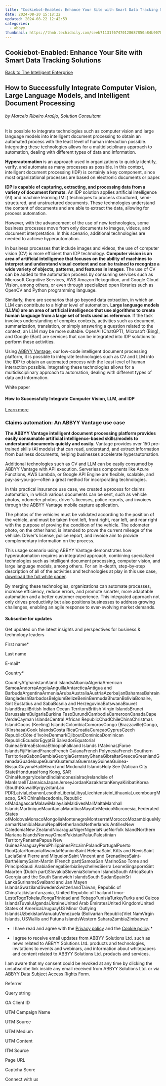 ```yaml
---
title: "Cookiebot-Enabled: Enhance Your Site with Smart Data Tracking Solutions"
date: 2024-08-20 15:18:22
updated: 2024-08-22 12:42:53
categories:
  - abbyy
thumbnail: https://thmb.techidaily.com/ceeb71131f67470128687850a84b0078790624844b7b52caccd45c8365ecdd85.jpg
---
```


## Cookiebot-Enabled: Enhance Your Site with Smart Data Tracking Solutions

[Back to The Intelligent Enterprise](https://tools.techidaily.com/abbyy/products/)

## How to Successfully Integrate Computer Vision, Large Language Models, and Intelligent Document Processing

###### by Marcelo Ribeiro Araújo, Solution Consultant

It is possible to integrate technologies such as computer vision and large language models into intelligent document processing to obtain an automated process with the least level of human interaction possible. Integrating these technologies allows for a multidisciplinary approach to automation, dealing with different types of data and information.

**Hyperautomation** is an approach used in organizations to quickly identify, verify, and automate as many processes as possible. In this context, intelligent document processing (IDP) is certainly a key component, since most organizational processes are based on electronic documents or paper.

**IDP is capable of capturing, extracting, and processing data from a variety of document formats**. An IDP solution applies artificial intelligence (AI) and machine learning (ML) techniques to process structured, semi-structured, and unstructured documents. These technologies understand the content of documents and are able to extract the data, allowing for process automation.

However, with the advancement of the use of new technologies, some business processes move from only documents to images, videos, and document interpretation. In this scenario, additional technologies are needed to achieve hyperautomation.

In business processes that include images and videos, the use of computer vision (CV) is more efficient than IDP technology. **Computer vision is an area of artificial intelligence that focuses on the ability of machines to interpret and understand visual content and can be trained to recognize a wide variety of objects, patterns, and features in images**. The use of CV can be added to the automation process by consuming services such as Microsoft Cognitive Services, AWS Amazon Rekognition, and Google Cloud Vision, among others, or even through specialized open libraries such as OpenCV and Python programming language.

Similarly, there are scenarios that go beyond data extraction, in which an LLM can contribute to a higher level of automation. **Large language models (LLMs) are an area of artificial intelligence that use algorithms to create human language from a large set of texts used as reference**. If the task involves understanding of complex contexts, activities such as document summarization, translation, or simply answering a question related to the context, an LLM may be more suitable. OpenAI (ChatGPT), Microsoft (Bing), and Google (Bart) are services that can be integrated into IDP solutions to perform these activities.

Using [ABBYY Vantage](https://tools.techidaily.com/abbyy/products/), our low-code intelligent document processing platform, it is possible to integrate technologies such as CV and LLM into the IDP to obtain an automated process with the least level of human interaction possible. Integrating these technologies allows for a multidisciplinary approach to automation, dealing with different types of data and information.

White paper

#### How to Successfully Integrate Computer Vision, LLM, and IDP

[Learn more](https://tools.techidaily.com/abbyy/products/)

### Claims automation: An ABBYY Vantage use case

**The ABBYY Vantage intelligent document processing platform provides easily consumable artificial intelligence-based skills/models to understand documents quickly and easily.** Vantage provides over 150 pre-trained skills (AI models) that can read, understand, and extract information from business documents, helping businesses accelerate hyperautomation.

Additional technologies such as CV and LLM can be easily consumed by ABBYY Vantage with API execution. Serverless components like Azure Functions, AWS Lambda, or Google API Engine are flexible, scalable, and pay-as-you-go—often a great method for incorporating technologies.

In this practical insurance use case, we created a process for claims automation, in which various documents can be sent, such as vehicle photos, odometer photos, driver's licenses, police reports, and invoices through the ABBYY Vantage mobile capture application.

The photos of the vehicles must be validated according to the position of the vehicle, and must be taken front left, front right, rear left, and rear right with the purpose of proving the condition of the vehicle. The odometer photo, on the other hand, is intended to prove the current mileage of the vehicle. Driver's license, police report, and invoice aim to provide complementary information on the process.

This usage scenario using ABBYY Vantage demonstrates how hyperautomation requires an integrated approach, combining specialized technologies such as intelligent document processing, computer vision, and large language models, among others. For an in-depth, step-by-step description of all of the activities and technologies at play in this use case, [download the full white paper](https://tools.techidaily.com/abbyy/products/).

By merging these technologies, organizations can automate processes, increase efficiency, reduce errors, and promote smarter, more adaptable automation and a better customer experience. This integrated approach not only drives productivity but also positions businesses to address growing challenges, enabling an agile response to ever-evolving market demands.

#### Subscribe for updates

Get updated on the latest insights and perspectives for business & technology leaders

First name\*

Last name

E-mail\*

Сountry\*

СountryAfghanistanAland IslandsAlbaniaAlgeriaAmerican SamoaAndorraAngolaAnguillaAntarcticaAntigua and BarbudaArgentinaArmeniaArubaAustraliaAustriaAzerbaijanBahamasBahrainBangladeshBarbadosBelgiumBelizeBeninBermudaBhutanBoliviaBonaire, Sint Eustatius and SabaBosnia and HerzegovinaBotswanaBouvet IslandBrazilBritish Indian Ocean TerritoryBritish Virgin IslandsBrunei DarussalamBulgariaBurkina FasoBurundiCambodiaCameroonCanadaCape VerdeCayman IslandsCentral African RepublicChadChileChinaChristmas IslandCocos (Keeling) IslandsColombiaComorosCongo (Brazzaville)Congo, (Kinshasa)Cook IslandsCosta RicaCroatiaCuraçaoCyprusCzech RepublicCôte d'IvoireDenmarkDjiboutiDominicaDominican RepublicEcuadorEgyptEl SalvadorEquatorial GuineaEritreaEstoniaEthiopiaFalkland Islands (Malvinas)Faroe IslandsFijiFinlandFranceFrench GuianaFrench PolynesiaFrench Southern TerritoriesGabonGambiaGeorgiaGermanyGhanaGibraltarGreeceGreenlandGrenadaGuadeloupeGuamGuatemalaGuernseyGuineaGuinea-BissauGuyanaHaitiHeard and Mcdonald IslandsHoly See (Vatican City State)HondurasHong Kong, SAR ChinaHungaryIcelandIndiaIndonesiaIraqIrelandIsle of ManIsraelITJamaicaJapanJerseyJordanKazakhstanKenyaKiribatiKorea (South)KuwaitKyrgyzstanLao PDRLatviaLebanonLesothoLiberiaLibyaLiechtensteinLithuaniaLuxembourgMacao, SAR ChinaMacedonia, Republic ofMadagascarMalawiMalaysiaMaldivesMaliMaltaMarshall IslandsMartiniqueMauritaniaMauritiusMayotteMexicoMicronesia, Federated States ofMoldovaMonacoMongoliaMontenegroMontserratMoroccoMozambiqueMyanmarNamibiaNauruNepalNetherlandsNetherlands AntillesNew CaledoniaNew ZealandNicaraguaNigerNigeriaNiueNorfolk IslandNorthern Mariana IslandsNorwayOmanPakistanPalauPalestinian TerritoryPanamaPapua New GuineaParaguayPeruPhilippinesPitcairnPolandPortugalPuerto RicoQatarRomaniaRwandaRéunionSaint HelenaSaint Kitts and NevisSaint LuciaSaint Pierre and MiquelonSaint Vincent and GrenadinesSaint-BarthélemySaint-Martin (French part)SamoaSan MarinoSao Tome and PrincipeSaudi ArabiaSenegalSerbiaSeychellesSierra LeoneSingaporeSint Maarten (Dutch part)SlovakiaSloveniaSolomon IslandsSouth AfricaSouth Georgia and the South Sandwich IslandsSouth SudanSpainSri LankaSurinameSvalbard and Jan Mayen IslandsSwazilandSwedenSwitzerlandTaiwan, Republic of ChinaTajikistanTanzania, United Republic ofThailandTimor-LesteTogoTokelauTongaTrinidad and TobagoTunisiaTurkeyTurks and Caicos IslandsTuvaluUgandaUkraineUnited Arab EmiratesUnited KingdomUnited States of AmericaUruguayUS Minor Outlying IslandsUzbekistanVanuatuVenezuela (Bolivarian Republic)Viet NamVirgin Islands, USWallis and Futuna IslandsWestern SaharaZambiaZimbabwe

* I have read and agree with the [Privacy policy](https://tools.techidaily.com/abbyy/products/) and the [Cookie policy](https://tools.techidaily.com/abbyy/products/).\*

* I agree to receive email updates from ABBYY Solutions Ltd. such as news related to ABBYY Solutions Ltd. products and technologies, invitations to events and webinars, and information about whitepapers and content related to ABBYY Solutions Ltd. products and services.  
    
I am aware that my consent could be revoked at any time by clicking the unsubscribe link inside any email received from ABBYY Solutions Ltd. or via [ABBYY Data Subject Access Rights Form](https://tools.techidaily.com/abbyy/products/).

Referrer

Query string

GA Client ID

UTM Campaign Name

UTM Source

UTM Medium

UTM Content

ITM Source

Page URL

Captcha Score

Connect with us

<ins class="adsbygoogle"
     style="display:block"
     data-ad-format="autorelaxed"
     data-ad-client="ca-pub-7571918770474297"
     data-ad-slot="1223367746"></ins>



<ins class="adsbygoogle"
     style="display:block"
     data-ad-client="ca-pub-7571918770474297"
     data-ad-slot="8358498916"
     data-ad-format="auto"
     data-full-width-responsive="true"></ins>
